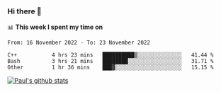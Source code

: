 ### Hi there 👋

📊 **This week I spent my time on**
<!--START_SECTION:waka-->

```text
From: 16 November 2022 - To: 23 November 2022

C++           4 hrs 23 mins   ██████████▒░░░░░░░░░░░░░░   41.44 %
Bash          3 hrs 21 mins   ████████░░░░░░░░░░░░░░░░░   31.71 %
Other         1 hr 36 mins    ███▓░░░░░░░░░░░░░░░░░░░░░   15.15 %
```

<!--END_SECTION:waka-->


[![Paul's github stats](https://github-readme-stats.vercel.app/api?username=mickeyouyou&theme=dracula&show_icons=true)](https://github.com/anuraghazra/github-readme-stats)
